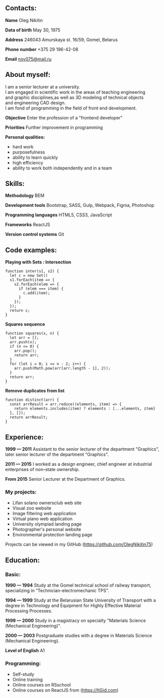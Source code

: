 ## Contacts:

**Name** Oleg Nikitin

**Data of birth** May 30, 1975

**Address** 246043 Amurskaya st. 16/59, Gomel, Belarus

**Phone number** +375 29 196-42-08

**Email** nov075@mail.ru

## About myself:

I am a senior lecturer at a university.  
I am engaged in scientific work in the areas of teaching engineering  
and graphic disciplines,as well as 3D modeling of technical objects  
and engineering CAD design.  
I am fond of programming in the field of front end development.

**Objective** Enter the profession of a "frontend developer"

**Priorities** Further improvement in programming

**Personal qualities:**

-   hard work
-   purposefulness
-   ability to learn quickly
-   high efficiency
-   ability to work both independently and in a team

## Skills:

**Methodology** BEM

**Development tools** Bootstrap, SASS, Gulp, Webpack, Figma, Photoshop

**Programming languages** HTML5, CSS3, JavaScript

**Frameworks** ReactJS

**Version control systems** Git

## Code examples:

**Playing with Sets : Intersection**

```
function inter(s1, s2) {
  let c = new Set()
  s1.forEach(item => {
    s2.forEach(elem => {
      if (elem === item) {
        c.add(item);
      }
    });
  });
  return c;
}
```

**Squares sequence**

```
function squares(x, n) {
  let arr = [];
  arr.push(x);
  if (n <= 0) {
    arr.pop();
    return arr;
  }
  for (let i = 0; i <= n - 2; i++) {
    arr.push(Math.pow(arr[arr.length - 1], 2));
  }
  return arr;
}
```

**Remove duplicates from list**

```
function distinct(arr) {
  const arrResult = arr.reduce((elements, item) => {
    return elements.includes(item) ? elements : [...elements, item]
  }, []);
  return arrResult;
}

```

## Experience:

**1999 — 2011** Assistant to the senior lecturer of the department "Graphics", later senior lecturer of the department "Graphics".

**2011 — 2015** I worked as a design engineer, chief engineer at industrial enterprises of non–state ownership.

**From 2015** Senior Lecturer at the Department of Graphics.

### My projects:

-   Lifan solano ownersclub web site
-   Visual zoo website
-   Image filtering web application
-   Virtual piano web application
-   University olympiad landing page
-   Photographer's personal website
-   Environmental protection landing page

Projects can be viewed in my GitHub (https://github.com/OlegNikitin75)

## Education:

### Basic:

**1990 — 1994** Study at the Gomel technical school of railway transport, specializing in “Technician-electromechanic TPS”.

**1994 — 1999** Study at the Belarusian State University of Transport with a degree in Technology and Equipment for Highly Effective Material Processing Processes.

**1999 — 2000** Study in a magistracy on specialty "Materials Science (Mechanical Engineering)".

**2000 — 2003** Postgraduate studies with a degree in Materials Science (Mechanical Engineering).

**Level of English** A1

### Programming:

-   Self-study
-   Online training
-   Online courses on RSschool
-   Online courses on ReactJS from (https://ItGid.com)
